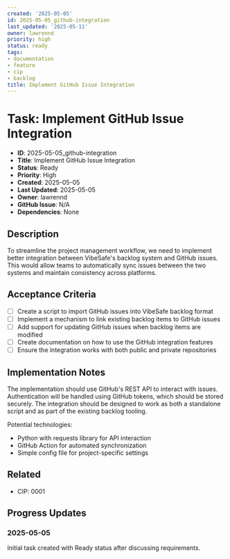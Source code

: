 ```yaml
---
created: '2025-05-05'
id: 2025-05-05_github-integration
last_updated: '2025-05-11'
owner: lawrennd
priority: high
status: ready
tags:
- documentation
- feature
- cip
- backlog
title: Implement GitHub Issue Integration
---
```


# Task: Implement GitHub Issue Integration

- **ID**: 2025-05-05_github-integration
- **Title**: Implement GitHub Issue Integration
- **Status**: Ready
- **Priority**: High
- **Created**: 2025-05-05
- **Last Updated**: 2025-05-05
- **Owner**: lawrennd
- **GitHub Issue**: N/A
- **Dependencies**: None

## Description

To streamline the project management workflow, we need to implement better integration between VibeSafe's backlog system and GitHub issues. This would allow teams to automatically sync issues between the two systems and maintain consistency across platforms.

## Acceptance Criteria

- [ ] Create a script to import GitHub issues into VibeSafe backlog format
- [ ] Implement a mechanism to link existing backlog items to GitHub issues
- [ ] Add support for updating GitHub issues when backlog items are modified
- [ ] Create documentation on how to use the GitHub integration features
- [ ] Ensure the integration works with both public and private repositories

## Implementation Notes

The implementation should use GitHub's REST API to interact with issues. Authentication will be handled using GitHub tokens, which should be stored securely. The integration should be designed to work as both a standalone script and as part of the existing backlog tooling.

Potential technologies:
- Python with requests library for API interaction
- GitHub Action for automated synchronization
- Simple config file for project-specific settings

## Related

- CIP: 0001

## Progress Updates

### 2025-05-05

Initial task created with Ready status after discussing requirements. 